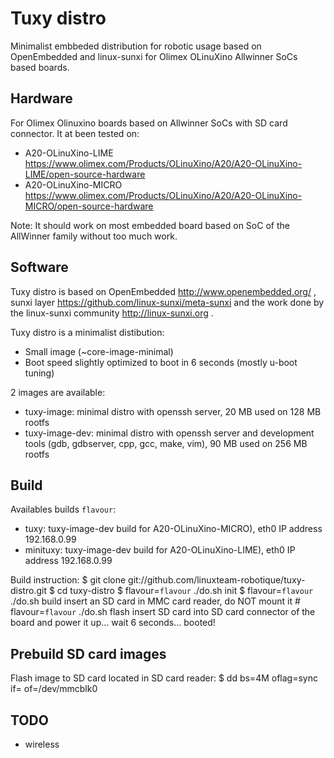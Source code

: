 
# Tuxy distro

Minimalist embbeded distribution for robotic usage based on OpenEmbedded and linux-sunxi for Olimex OLinuXino Allwinner SoCs based boards.

## Hardware

For Olimex Olinuxino boards based on Allwinner SoCs with SD card connector. It at been tested on:
- A20-OLinuXino-LIME https://www.olimex.com/Products/OLinuXino/A20/A20-OLinuXino-LIME/open-source-hardware
- A20-OLinuXino-MICRO https://www.olimex.com/Products/OLinuXino/A20/A20-OLinuXino-MICRO/open-source-hardware

Note: It should work on most embedded board based on SoC of the AllWinner family without too much work.

## Software

Tuxy distro is based on OpenEmbedded http://www.openembedded.org/ , sunxi layer https://github.com/linux-sunxi/meta-sunxi and the work done by the linux-sunxi community http://linux-sunxi.org .

Tuxy distro is a minimalist distibution:
- Small image (~core-image-minimal)
- Boot speed slightly optimized to boot in 6 seconds (mostly u-boot tuning)

2 images are available:
- tuxy-image: minimal distro with openssh server, 20 MB used on 128 MB rootfs
- tuxy-image-dev: minimal distro with openssh server and development tools (gdb, gdbserver, cpp, gcc, make, vim), 90 MB used on 256 MB rootfs

## Build

Availables builds `flavour`:
- tuxy: tuxy-image-dev build for A20-OLinuXino-MICRO), eth0 IP address 192.168.0.99
- minituxy: tuxy-image-dev build for A20-OLinuXino-LIME), eth0 IP address 192.168.0.99

Build instruction:
    $ git clone git://github.com/linuxteam-robotique/tuxy-distro.git
    $ cd tuxy-distro
    $ flavour=`flavour` ./do.sh init
    $ flavour=`flavour` ./do.sh build
    insert an SD card in MMC card reader, do NOT mount it
    # flavour=`flavour` ./do.sh flash
    insert SD card into SD card connector of the board and power it up... wait 6 seconds... booted!

## Prebuild SD card images

Flash image to SD card located in SD card reader:
    $ dd bs=4M oflag=sync if=<image> of=/dev/mmcblk0

## TODO

- wireless
